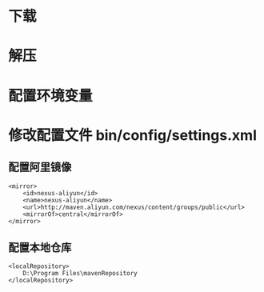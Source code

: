 # 下载
# 解压
# 配置环境变量

# 修改配置文件 bin/config/settings.xml
## 配置阿里镜像
    <mirror>      
        <id>nexus-aliyun</id>    
        <name>nexus-aliyun</name>  
        <url>http://maven.aliyun.com/nexus/content/groups/public</url>    
        <mirrorOf>central</mirrorOf>      
    </mirror>
## 配置本地仓库
    <localRepository>
        D:\Program Files\mavenRepository
    </localRepository>